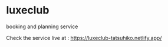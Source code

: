 # luxeclub
 booking and planning service

Check the service live at : https://luxeclub-tatsuhiko.netlify.app/

